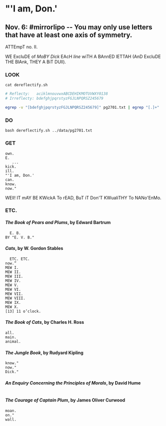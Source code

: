 # "'I am, Don.'

## Nov. 6: **#mirrorlipo** -- You may only use letters that have at least one axis of symmetry.

ATTEmpT no. II.

WE ExcluDE of *MoBY Dick* EAcH *line* wiTH A BAnnED lETTAH (AnD ExcluDE THE BlAnk,
THEY A BiT DUll).

### LOOK

```console
cat dereflectify.sh
```

```bash
# Reflecty:   aciklmnouvwxABCDEHIKMOTUVWXY0138
# Irreflecty: bdefghjpqrstyzFGJLNPQRSZ245679

egrep -v "[bdefghjpqrstyzFGJLNPQRSZ245679]" pg2701.txt | egrep "[.]+"
```

### DO

```console
bash dereflectify.sh ../data/pg2701.txt
```

### GET

```
own.
E.
   ...
kick.
ill.
"'I am, Don.'
can.
know.
now."
```

WEll! IT mAY BE KWickA To rEAD, BuT iT Don'T KWualiTHY To NANo'EnMo.

### ETC.

#### *The Book of Pears and Plums*, by Edward Bartrum

```
  E. B.
BY "E. V. B."
```

#### *Cats*, by W. Gordon Stables

```
  ETC. ETC.
now.”
MEW I.
MEW II.
MEW III.
MEW IV.
MEW V.
MEW VI.
MEW VII.
MEW VIII.
MEW IX.
MEW X.
[13] 11 o’clock.
```

#### *The Book of Cats*, by Charles H. Ross

```
all.
main.
animal.
```

#### *The Jungle Book*, by Rudyard Kipling

```
know."
now."
Dick."
```

#### *An Enquiry Concerning the Principles of Morals*, by David Hume

```
```


#### *The Courage of Captain Plum*, by James Oliver Curwood

```
moan.
on."
wall.
```